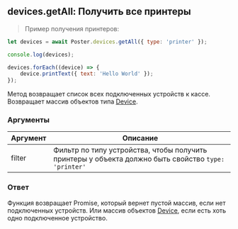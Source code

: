 ## devices.getAll: Получить все принтеры

> Пример получения принтеров:

```javascript
let devices = await Poster.devices.getAll({ type: 'printer' });

console.log(devices);

devices.forEach((device) => {
    device.printText({ text: 'Hello World' });
});
```

Метод возвращает список всех подключенных устройств к кассе. Возвращает массив объектов типа [Device](/docs/v3/pos/types/device).

### Аргументы

Аргумент | Описание
-------- | --------
filter | Фильтр по типу устройства, чтобы получить принтеры у объекта должно быть свойство `type: 'printer'`

### Ответ

Функция возвращает Promise, который вернет пустой массив, если нет подключенных устройств. 
Или массив объектов [Device](/docs/v3/pos/types/device), если есть хоть одно подключенное устройство.
